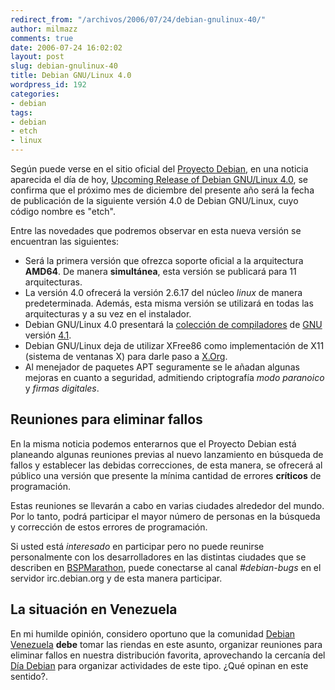 ```yaml
---
redirect_from: "/archivos/2006/07/24/debian-gnulinux-40/"
author: milmazz
comments: true
date: 2006-07-24 16:02:02
layout: post
slug: debian-gnulinux-40
title: Debian GNU/Linux 4.0
wordpress_id: 192
categories:
- debian
tags:
- debian
- etch
- linux
---
```


Según puede verse en el sitio oficial del [Proyecto Debian](http://www.debian.org/), en una noticia aparecida el día de hoy, [Upcoming Release of Debian GNU/Linux 4.0](http://www.us.debian.org/News/2006/20060724), se confirma que el próximo mes de diciembre del presente año será la fecha de publicación de la siguiente versión 4.0 de Debian GNU/Linux, cuyo código nombre es "etch".

Entre las novedades que podremos observar en esta nueva versión se encuentran las siguientes:

  * Será la primera versión que ofrezca soporte oficial a la arquitectura **AMD64**. De manera **simultánea**, esta versión se publicará para 11 arquitecturas.
  * La versión 4.0 ofrecerá la versión 2.6.17 del núcleo _linux_ de manera predeterminada. Además, esta misma versión se utilizará en todas las arquitecturas y a su vez en el instalador.
  * Debian GNU/Linux 4.0 presentará la [colección de compiladores](http://gcc.gnu.org/) de [GNU](http://www.gnu.org/) versión [4.1](http://gcc.gnu.org/gcc-4.1/).
  * Debian GNU/Linux deja de utilizar XFree86 como implementación de X11 (sistema de ventanas X) para darle paso a [X.Org](http://x.org/).
  * Al menejador de paquetes APT seguramente se le añadan algunas mejoras en cuanto a seguridad, admitiendo criptografía _modo paranoico_ y _firmas digitales_.

## Reuniones para eliminar fallos

En la misma noticia podemos enterarnos que el Proyecto Debian está planeando algunas reuniones previas al nuevo lanzamiento en búsqueda de fallos y establecer las debidas correcciones, de esta manera, se ofrecerá al público una versión que presente la mínima cantidad de errores **críticos** de programación.

Estas reuniones se llevarán a cabo en varias ciudades alrededor del mundo. Por lo tanto, podrá participar el mayor número de personas en la búsqueda y corrección de estos errores de programación.

Si usted está _interesado_ en participar pero no puede reunirse personalmente con los desarrolladores en las distintas ciudades que se describen en [BSPMarathon](http://wiki.debian.org/BSPMarathon), puede conectarse al canal _#debian-bugs_ en el servidor irc.debian.org y de esta manera participar.

## La situación en Venezuela

En mi humilde opinión, considero oportuno que la comunidad [Debian Venezuela](http://www.debianvenezuela.org.ve/) **debe** tomar las riendas en este asunto, organizar reuniones para eliminar fallos en nuestra distribución favorita, aprovechando la cercanía del [Día Debian](http://wiki.debian.org/debianday) para organizar actividades de este tipo. ¿Qué opinan en este sentido?.
